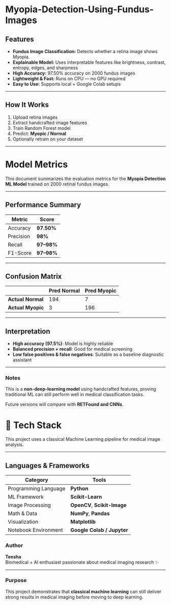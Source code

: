 # Myopia-Detection-Using-Fundus-Images



## Features

- **Fundus Image Classification:** Detects whether a retina image shows Myopia.  
- **Explainable Model:** Uses interpretable features like brightness, contrast, entropy, edges, and sharpness  
- **High Accuracy:** 97.50% accuracy on 2000 fundus images  
- **Lightweight & Fast:** Runs on CPU — no GPU required  
- **Easy to Use:** Supports local + Google Colab setups  

---

## How It Works

1. Upload retina images  
2. Extract handcrafted image features  
3. Train Random Forest model  
4. Predict: **Myopic / Normal**  
5. Optionally retrain on your dataset  

---

#  Model Metrics

This document summarizes the evaluation metrics for the **Myopia Detection ML Model** trained on 2000 retinal fundus images.

---

##  Performance Summary

| Metric       | Score     |
|--------------|----------|
| Accuracy     | **97.50%** |
| Precision    | **98%** |
| Recall       | **97–98%** |
| F1-Score     | **97–98%** |

---

## Confusion Matrix

|                | Pred Normal | Pred Myopic |
|----------------|-------------|-------------|
| **Actual Normal** | 194 |  7 |
| **Actual Myopic** |  3 | 196 |

---

##  Interpretation

- **High accuracy (97.5%)**: Model is highly reliable
- **Balanced precision + recall**: Good for medical screening
- **Low false positives & false negatives**: Suitable as a baseline diagnostic assistant

---

###  Notes

This is a **non-deep-learning model** using handcrafted features, proving traditional ML can still perform well in medical classification tasks.

Future versions will compare with **RETFound and CNNs**.


# 🧠 Tech Stack

This project uses a classical Machine Learning pipeline for medical image analysis.

---

## Languages & Frameworks
| Category | Tools |
|---|---|
| Programming Language | **Python** |
| ML Framework | **Scikit-Learn** |
| Image Processing | **OpenCV**, **Scikit-Image** |
| Math & Data | **NumPy**, **Pandas** |
| Visualization | **Matplotlib** |
| Notebook Environment | **Google Colab / Jupyter** |



### Author  
**Teesha**  
Biomedical + AI enthusiast passionate about medical imaging research ✨

---

### Purpose  
This project demonstrates that **classical machine learning** can still deliver strong results in medical imaging before moving to deep learning.


